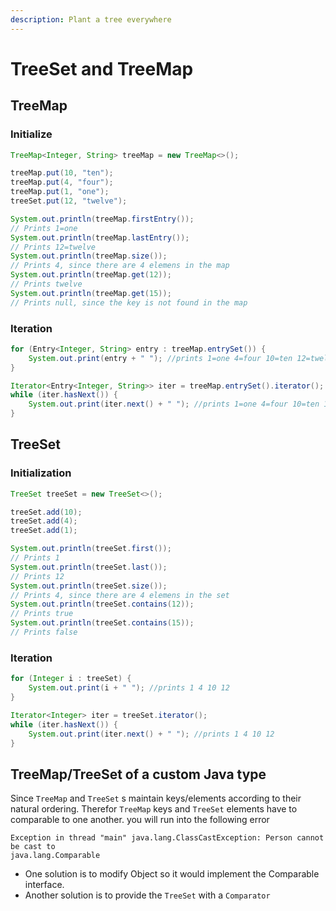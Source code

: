 ```yaml
---
description: Plant a tree everywhere
---
```


# TreeSet and TreeMap

## TreeMap

### Initialize

```java
TreeMap<Integer, String> treeMap = new TreeMap<>();

treeMap.put(10, "ten");
treeMap.put(4, "four");
treeMap.put(1, "one");
treeSet.put(12, "twelve");
```

```java
System.out.println(treeMap.firstEntry()); 
// Prints 1=one
System.out.println(treeMap.lastEntry()); 
// Prints 12=twelve
System.out.println(treeMap.size()); 
// Prints 4, since there are 4 elemens in the map
System.out.println(treeMap.get(12)); 
// Prints twelve
System.out.println(treeMap.get(15)); 
// Prints null, since the key is not found in the map
```

### Iteration

```java
for (Entry<Integer, String> entry : treeMap.entrySet()) {
    System.out.print(entry + " "); //prints 1=one 4=four 10=ten 12=twelve
}

Iterator<Entry<Integer, String>> iter = treeMap.entrySet().iterator();
while (iter.hasNext()) {
    System.out.print(iter.next() + " "); //prints 1=one 4=four 10=ten 12=twelve
}
```

## TreeSet

### Initialization

```java
TreeSet treeSet = new TreeSet<>();

treeSet.add(10);
treeSet.add(4);
treeSet.add(1);
```

```java
System.out.println(treeSet.first()); 
// Prints 1
System.out.println(treeSet.last()); 
// Prints 12
System.out.println(treeSet.size()); 
// Prints 4, since there are 4 elemens in the set
System.out.println(treeSet.contains(12)); 
// Prints true
System.out.println(treeSet.contains(15)); 
// Prints false
```

### Iteration 

```java
for (Integer i : treeSet) {
    System.out.print(i + " "); //prints 1 4 10 12
}

Iterator<Integer> iter = treeSet.iterator();
while (iter.hasNext()) {
    System.out.print(iter.next() + " "); //prints 1 4 10 12
}
```

## TreeMap/TreeSet of a custom Java type

Since `TreeMap` and `TreeSet` s maintain keys/elements according to their natural ordering. Therefor `TreeMap` keys and `TreeSet` elements have to comparable to one another. you will run into the following error

```text
Exception in thread "main" java.lang.ClassCastException: Person cannot be cast to
java.lang.Comparable
```

* One solution is to modify Object so it would implement the Comparable interface.
* Another solution is to provide the `TreeSet` with a `Comparator`


